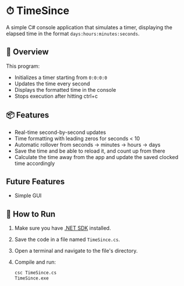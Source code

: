 # ⏱ TimeSince

A simple C# console application that simulates a timer, displaying the elapsed time in the format `days:hours:minutes:seconds`. 

## 🧠 Overview

This program:
- Initializes a timer starting from `0:0:0:0`
- Updates the time every second
- Displays the formatted time in the console
- Stops execution after hitting ctrl+c

## 📦 Features

- Real-time second-by-second updates
- Time formatting with leading zeros for seconds < 10
- Automatic rollover from seconds → minutes → hours → days
- Save the time and be able to reload it, and count up from there
- Calculate the time away from the app and update the saved clocked time accordingly

## Future Features
- Simple GUI

## 🚀 How to Run

1. Make sure you have [.NET SDK](https://dotnet.microsoft.com/download) installed.
2. Save the code in a file named `TimeSince.cs`.
3. Open a terminal and navigate to the file's directory.
4. Compile and run:

   ```bash
   csc TimeSince.cs
   TimeSince.exe
